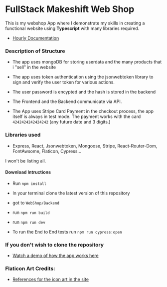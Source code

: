 # FullStack Makeshift Web Shop

This is my webshop App where I demonstrate my skills in creating a functional website
using **Typescript** with many libraries required.

* [Hourly Documentation](./tuntikirjnaptio.md)

### Description of Structure

* The app uses mongoDB for storing userdata 
    and the many products that i "sell" in the website

* The app uses token authentication using the jsonwebtoken 
    library to sign and verify the user token for various actions.

* The user password is encypted and the hash is stored in the backend

* The Frontend and the Backend communicate via API.

* The App uses Stripe Card Payment in the checkout process, the app itself is always in test mode. The payment works with the card `4242424242424242` (any future date and 3 digits.)

### Libraries used

* Express, React, Jsonwebtoken, Mongoose, Stripe, React-Router-Dom, FontAwsome, Flaticon, Cypress...  

I won't be listing all.


#### Download Intructions

* Run `npm install`

* In your terminal clone the latest version of this repository

* got to `WebShop/Backend`

* run `npm run build`

* run `npm run dev`

* To run the End to End tests run `npm run cypress:open`


### If you don't wish to clone the repository

* [Watch a demo of how the app works here](https://www.youtube.com/watch?v=14FIEzEQGaM&ab_channel=ModarAlGayal)



### Flaticon Art Credits:

* [References for the icon art in the site](./Frontend/references.md)